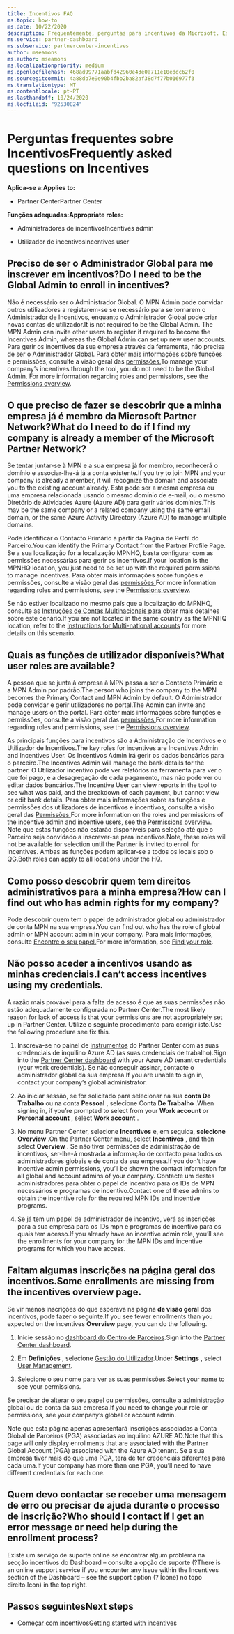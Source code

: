 ```yaml
---
title: Incentivos FAQ
ms.topic: how-to
ms.date: 10/22/2020
description: Frequentemente, perguntas para incentivos da Microsoft. Este artigo inclui perguntas sobre as funções dos utilizadores, como se inscrever ou o que fazer sobre mensagens de erro.
ms.service: partner-dashboard
ms.subservice: partnercenter-incentives
author: mseamons
ms.author: mseamons
ms.localizationpriority: medium
ms.openlocfilehash: 468ad99771aabfd42960e43e0a711e10eddc62f0
ms.sourcegitcommit: 4a88db7e9e90b4fbb2ba82af38d7f77b016977f3
ms.translationtype: MT
ms.contentlocale: pt-PT
ms.lasthandoff: 10/24/2020
ms.locfileid: "92530824"
---
```

# <a name="frequently-asked-questions-on-incentives"></a><span data-ttu-id="35680-104">Perguntas frequentes sobre Incentivos</span><span class="sxs-lookup"><span data-stu-id="35680-104">Frequently asked questions on Incentives</span></span>

<span data-ttu-id="35680-105">**Aplica-se a:**</span><span class="sxs-lookup"><span data-stu-id="35680-105">**Applies to:**</span></span>

- <span data-ttu-id="35680-106">Partner Center</span><span class="sxs-lookup"><span data-stu-id="35680-106">Partner Center</span></span>

<span data-ttu-id="35680-107">**Funções adequadas:**</span><span class="sxs-lookup"><span data-stu-id="35680-107">**Appropriate roles:**</span></span>

- <span data-ttu-id="35680-108">Administradores de incentivos</span><span class="sxs-lookup"><span data-stu-id="35680-108">Incentives admin</span></span>

- <span data-ttu-id="35680-109">Utilizador de incentivos</span><span class="sxs-lookup"><span data-stu-id="35680-109">Incentives user</span></span>

## <a name="do-i-need-to-be-the-global-admin-to-enroll-in-incentives"></a><span data-ttu-id="35680-110">Preciso de ser o Administrador Global para me inscrever em incentivos?</span><span class="sxs-lookup"><span data-stu-id="35680-110">Do I need to be the Global Admin to enroll in incentives?</span></span>

<span data-ttu-id="35680-111">Não é necessário ser o Administrador Global. O MPN Admin pode convidar outros utilizadores a registarem-se se necessário para se tornarem o Administrador de Incentivos, enquanto o Administrador Global pode criar novas contas de utilizador.</span><span class="sxs-lookup"><span data-stu-id="35680-111">It is not required to be the Global Admin. The MPN Admin can invite other users to register if required to become the Incentives Admin, whereas the Global Admin can set up new user accounts.</span></span> <span data-ttu-id="35680-112">Para gerir os incentivos da sua empresa através da ferramenta, não precisa de ser o Administrador Global. Para obter mais informações sobre funções e permissões, consulte a visão geral das [permissões.](permissions-overview.md)</span><span class="sxs-lookup"><span data-stu-id="35680-112">To manage your company’s incentives through the tool, you do not need to be the Global Admin. For more information regarding roles and permissions, see the [Permissions overview](permissions-overview.md).</span></span>

## <a name="what-do-i-need-to-do-if-i-find-my-company-is-already-a-member-of-the-microsoft-partner-network"></a><span data-ttu-id="35680-113">O que preciso de fazer se descobrir que a minha empresa já é membro da Microsoft Partner Network?</span><span class="sxs-lookup"><span data-stu-id="35680-113">What do I need to do if I find my company is already a member of the Microsoft Partner Network?</span></span>

<span data-ttu-id="35680-114">Se tentar juntar-se à MPN e a sua empresa já for membro, reconhecerá o domínio e associar-lhe-á já a conta existente.</span><span class="sxs-lookup"><span data-stu-id="35680-114">If you try to join MPN and your company is already a member, it will recognize the domain and associate you to the existing account already.</span></span> <span data-ttu-id="35680-115">Esta pode ser a mesma empresa ou uma empresa relacionada usando o mesmo domínio de e-mail, ou o mesmo Diretório de Atividades Azure (Azure AD) para gerir vários domínios.</span><span class="sxs-lookup"><span data-stu-id="35680-115">This may be the same company or a related company using the same email domain, or the same Azure Activity Directory (Azure AD) to manage multiple domains.</span></span>

<span data-ttu-id="35680-116">Pode identificar o Contacto Primário a partir da Página de Perfil do Parceiro.</span><span class="sxs-lookup"><span data-stu-id="35680-116">You can identify the Primary Contact from the Partner Profile Page.</span></span> <span data-ttu-id="35680-117">Se a sua localização for a localização MPNHQ, basta configurar com as permissões necessárias para gerir os incentivos.</span><span class="sxs-lookup"><span data-stu-id="35680-117">If your location is the MPNHQ location, you just need to be set up with the required permissions to manage incentives.</span></span> <span data-ttu-id="35680-118">Para obter mais informações sobre funções e permissões, consulte a visão geral das [permissões.](permissions-overview.md)</span><span class="sxs-lookup"><span data-stu-id="35680-118">For more information regarding roles and permissions, see the [Permissions overview](permissions-overview.md).</span></span>

<span data-ttu-id="35680-119">Se não estiver localizado no mesmo país que a localização do MPNHQ, consulte as [Instruções de Contas Multinacionais para](https://support.microsoft.com/help/4515619/special-considerations-for-multi-national-partners-joining-the-microso) obter mais detalhes sobre este cenário.</span><span class="sxs-lookup"><span data-stu-id="35680-119">If you are not located in the same country as the MPNHQ location, refer to the [Instructions for Multi-national accounts](https://support.microsoft.com/help/4515619/special-considerations-for-multi-national-partners-joining-the-microso) for more details on this scenario.</span></span>

## <a name="what-user-roles-are-available"></a><span data-ttu-id="35680-120">Quais as funções de utilizador disponíveis?</span><span class="sxs-lookup"><span data-stu-id="35680-120">What user roles are available?</span></span>

<span data-ttu-id="35680-121">A pessoa que se junta à empresa à MPN passa a ser o Contacto Primário e a MPN Admin por padrão.</span><span class="sxs-lookup"><span data-stu-id="35680-121">The person who joins the company to the MPN becomes the Primary Contact and MPN Admin by default.</span></span> <span data-ttu-id="35680-122">O Administrador pode convidar e gerir utilizadores no portal.</span><span class="sxs-lookup"><span data-stu-id="35680-122">The Admin can invite and manage users on the portal.</span></span> <span data-ttu-id="35680-123">Para obter mais informações sobre funções e permissões, consulte a visão geral das [permissões.](permissions-overview.md)</span><span class="sxs-lookup"><span data-stu-id="35680-123">For more information regarding roles and permissions, see the [Permissions overview](permissions-overview.md).</span></span>

<span data-ttu-id="35680-124">As principais funções para incentivos são a Administração de Incentivos e o Utilizador de Incentivos.</span><span class="sxs-lookup"><span data-stu-id="35680-124">The key roles for incentives are Incentives Admin and Incentives User.</span></span> <span data-ttu-id="35680-125">Os Incentivos Admin irá gerir os dados bancários para o parceiro.</span><span class="sxs-lookup"><span data-stu-id="35680-125">The Incentives Admin will manage the bank details for the partner.</span></span> <span data-ttu-id="35680-126">O Utilizador incentivo pode ver relatórios na ferramenta para ver o que foi pago, e a desagregação de cada pagamento, mas não pode ver ou editar dados bancários.</span><span class="sxs-lookup"><span data-stu-id="35680-126">The Incentive User can view reports in the tool to see what was paid, and the breakdown of each payment, but cannot view or edit bank details.</span></span> <span data-ttu-id="35680-127">Para obter mais informações sobre as funções e permissões dos utilizadores de incentivos e incentivos, consulte a visão geral das [Permissões.](permissions-overview.md)</span><span class="sxs-lookup"><span data-stu-id="35680-127">For more information on the roles and permissions of the incentive admin and incentive users, see the [Permissions overview](permissions-overview.md).</span></span> <span data-ttu-id="35680-128">Note que estas funções não estarão disponíveis para seleção até que o Parceiro seja convidado a inscrever-se para incentivos.</span><span class="sxs-lookup"><span data-stu-id="35680-128">Note, these roles will not be available for selection until the Partner is invited to enroll for incentives.</span></span> <span data-ttu-id="35680-129">Ambas as funções podem aplicar-se a todos os locais sob o QG.</span><span class="sxs-lookup"><span data-stu-id="35680-129">Both roles can apply to all locations under the HQ.</span></span>

## <a name="how-can-i-find-out-who-has-admin-rights-for-my-company"></a><span data-ttu-id="35680-130">Como posso descobrir quem tem direitos administrativos para a minha empresa?</span><span class="sxs-lookup"><span data-stu-id="35680-130">How can I find out who has admin rights for my company?</span></span>

<span data-ttu-id="35680-131">Pode descobrir quem tem o papel de administrador global ou administrador de conta MPN na sua empresa.</span><span class="sxs-lookup"><span data-stu-id="35680-131">You can find out who has the role of global admin or MPN account admin in your company.</span></span> <span data-ttu-id="35680-132">Para mais informações, consulte [Encontre o seu papel.](/partner-center/find-your-role.md)</span><span class="sxs-lookup"><span data-stu-id="35680-132">For more information, see [Find your role](/partner-center/find-your-role.md).</span></span>  

## <a name="i-cant-access-incentives-using-my-credentials"></a><span data-ttu-id="35680-133">Não posso aceder a incentivos usando as minhas credenciais.</span><span class="sxs-lookup"><span data-stu-id="35680-133">I can’t access incentives using my credentials.</span></span>

<span data-ttu-id="35680-134">A razão mais provável para a falta de acesso é que as suas permissões não estão adequadamente configurada no Partner Center.</span><span class="sxs-lookup"><span data-stu-id="35680-134">The most likely reason for lack of access is that your permissions are not appropriately set up in Partner Center.</span></span> <span data-ttu-id="35680-135">Utilize o seguinte procedimento para corrigir isto.</span><span class="sxs-lookup"><span data-stu-id="35680-135">Use the following procedure see fix this.</span></span>

1. <span data-ttu-id="35680-136">Inscreva-se no painel de [instrumentos](https://partner.microsoft.com/dashboard/) do Partner Center com as suas credenciais de inquilino Azure AD (as suas credenciais de trabalho).</span><span class="sxs-lookup"><span data-stu-id="35680-136">Sign into the [Partner Center dashboard](https://partner.microsoft.com/dashboard/) with your Azure AD tenant credentials (your work credentials).</span></span> <span data-ttu-id="35680-137">Se não conseguir assinar, contacte o administrador global da sua empresa.</span><span class="sxs-lookup"><span data-stu-id="35680-137">If you are unable to  sign in, contact your company’s global administrator.</span></span>

2. <span data-ttu-id="35680-138">Ao iniciar sessão, se for solicitado para selecionar na sua **conta De Trabalho** ou na conta **Pessoal** , selecione Conta **De Trabalho** .</span><span class="sxs-lookup"><span data-stu-id="35680-138">When signing in, if you’re prompted to select from your **Work account** or **Personal account** , select **Work account** .</span></span>

3. <span data-ttu-id="35680-139">No menu Partner Center, selecione **Incentivos** e, em seguida, **selecione Overview** .</span><span class="sxs-lookup"><span data-stu-id="35680-139">On the Partner Center menu, select **Incentives** , and then select **Overview** .</span></span> <span data-ttu-id="35680-140">Se não tiver permissões de administração de incentivos, ser-lhe-á mostrada a informação de contacto para todos os administradores globais e de conta da sua empresa.</span><span class="sxs-lookup"><span data-stu-id="35680-140">If you don’t have Incentive admin permissions,  you’ll be shown the contact information for all global and account admins of your company.</span></span> <span data-ttu-id="35680-141">Contacte um destes administradores para obter o papel de incentivo para os IDs de MPN necessários e programas de incentivo.</span><span class="sxs-lookup"><span data-stu-id="35680-141">Contact one of these admins to obtain the incentive role for the required MPN IDs and incentive programs.</span></span>

4. <span data-ttu-id="35680-142">Se já tem um papel de administrador de incentivo, verá as inscrições para a sua empresa para os IDs mpn e programas de incentivo para os quais tem acesso.</span><span class="sxs-lookup"><span data-stu-id="35680-142">If you already have an incentive admin role, you’ll see the enrollments for your company for the MPN IDs and incentive programs for which you have access.</span></span>
 
## <a name="some-enrollments-are-missing-from-the-incentives-overview-page"></a><span data-ttu-id="35680-143">Faltam algumas inscrições na página geral dos incentivos.</span><span class="sxs-lookup"><span data-stu-id="35680-143">Some enrollments are missing from the incentives overview page.</span></span>

<span data-ttu-id="35680-144">Se vir menos inscrições do que esperava na página **de visão geral** dos incentivos, pode fazer o seguinte.</span><span class="sxs-lookup"><span data-stu-id="35680-144">If you see fewer enrollments than you expected on the incentives **Overview** page, you can do the following.</span></span>

1. <span data-ttu-id="35680-145">Inicie sessão no [dashboard do Centro de Parceiros](https://partner.microsoft.com/dashboard/).</span><span class="sxs-lookup"><span data-stu-id="35680-145">Sign into the [Partner Center dashboard](https://partner.microsoft.com/dashboard/).</span></span>

2. <span data-ttu-id="35680-146">Em **Definições** , selecione [Gestão do Utilizador](https://partner.microsoft.com/pcv/users).</span><span class="sxs-lookup"><span data-stu-id="35680-146">Under **Settings** , select [User Management](https://partner.microsoft.com/pcv/users).</span></span>

3. <span data-ttu-id="35680-147">Selecione o seu nome para ver as suas permissões.</span><span class="sxs-lookup"><span data-stu-id="35680-147">Select your name to see your permissions.</span></span> 

<span data-ttu-id="35680-148">Se precisar de alterar o seu papel ou permissões, consulte a administração global ou de conta da sua empresa.</span><span class="sxs-lookup"><span data-stu-id="35680-148">If you need to change your role or permissions, see your company’s global or account admin.</span></span>

<span data-ttu-id="35680-149">Note que esta página apenas apresentará inscrições associadas à Conta Global de Parceiros (PGA) associadas ao inquilino AZURE AD.</span><span class="sxs-lookup"><span data-stu-id="35680-149">Note that this page will only display enrollments that are associated with the Partner Global Account (PGA) associated with the Azure AD tenant.</span></span> <span data-ttu-id="35680-150">Se a sua empresa tiver mais do que uma PGA, terá de ter credenciais diferentes para cada uma.</span><span class="sxs-lookup"><span data-stu-id="35680-150">If your company has more than one PGA, you’ll need to have different credentials for each one.</span></span>

## <a name="who-should-i-contact-if-i-get-an-error-message-or-need-help-during-the-enrollment-process"></a><span data-ttu-id="35680-151">Quem devo contactar se receber uma mensagem de erro ou precisar de ajuda durante o processo de inscrição?</span><span class="sxs-lookup"><span data-stu-id="35680-151">Who should I contact if I get an error message or need help during the enrollment process?</span></span>

<span data-ttu-id="35680-152">Existe um serviço de suporte online se encontrar algum problema na secção incentivos do Dashboard – consulte a opção de suporte (?</span><span class="sxs-lookup"><span data-stu-id="35680-152">There is an online support service if you encounter any issue within the Incentives section of the Dashboard – see the support option (?</span></span> <span data-ttu-id="35680-153">Ícone) no topo direito.</span><span class="sxs-lookup"><span data-stu-id="35680-153">Icon) in the top right.</span></span>

## <a name="next-steps"></a><span data-ttu-id="35680-154">Passos seguintes</span><span class="sxs-lookup"><span data-stu-id="35680-154">Next steps</span></span>

- [<span data-ttu-id="35680-155">Começar com incentivos</span><span class="sxs-lookup"><span data-stu-id="35680-155">Getting started with incentives</span></span>](incentives-get-started-intro.md)
